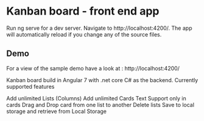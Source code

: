 # Kanban board - front end app

Run ng serve for a dev server. Navigate to http://localhost:4200/. The app will automatically reload if you change any of the source files.

## Demo

For a view of the sample demo have a look at : http://localhost:4200/

Kanban board build in Angular 7 with .net core C# as the backend. Currently supported features

Add unlimited Lists (Columns)
Add unlimited Cards
Text Support only in cards
Drag and Drop card from one list to another
Delete lists
Save to local storage and retrieve from Local Storage